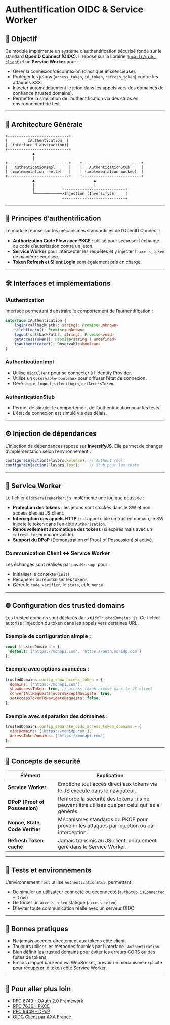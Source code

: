 # Authentification OIDC & Service Worker

## 🧭 Objectif

Ce module implémente un système d'authentification sécurisé fondé sur le standard **OpenID Connect (OIDC)**. Il repose sur la librairie [`@axa-fr/oidc-client`](https://www.npmjs.com/package/@axa-fr/oidc-client) et un **Service Worker** pour :

- Gérer la connexion/déconnexion (classique et silencieuse).
- Protéger les jetons (`access_token`, `id_token`, `refresh_token`) contre les attaques XSS.
- Injecter automatiquement le jeton dans les appels vers des domaines de confiance (trusted domains).
- Permettre la simulation de l’authentification via des stubs en environnement de test.

---

## 🧩 Architecture Générale

```
+---------------------------+
|         IAuthentication  |
| (interface d'abstraction)|
+---------------------------+
            ▲
            |
+---------------------------+    +--------------------------+
|   AuthenticationImpl      |    |   AuthenticationStub     |
| (implémentation réelle)   |    | (implémentation mockée)  |
+---------------------------+    +--------------------------+
            ▲                          ▲
            |                          |
            |            +---------------------------+
            └────────────>Injection (InversifyJS)    |
                         +---------------------------+
```

---

## 🔑 Principes d’authentification

Le module repose sur les mécanismes standardisés de l’OpenID Connect :

- **Authorization Code Flow avec PKCE** : utilisé pour sécuriser l’échange du code d’autorisation contre un jeton.
- **Service Worker** pour intercepter les requêtes et y injecter l’`access_token` de manière sécurisée.
- **Token Refresh et Silent Login** sont également pris en charge.

---

## 🛠️ Interfaces et implémentations

### IAuthentication

Interface permettant d’abstraire le comportement de l’authentification :

```ts
interface IAuthentication {
    login(callbackPath?: string): Promise<unknown>
    silentLogin(): Promise<unknown>
    logout(callbackPath?: string): Promise<void>
    getAccessToken(): Promise<string | undefined>
    isAuthenticated(): Observable<boolean>
}
```

### AuthenticationImpl

- Utilise `OidcClient` pour se connecter à l’Identity Provider.
- Utilise un `Observable<boolean>` pour diffuser l’état de connexion.
- Gère `login`, `logout`, `silentLogin`, `getAccessToken`.

### AuthenticationStub

- Permet de simuler le comportement de l’authentification pour les tests.
- L’état de connexion est simulé via des délais.

---

## ⚙️ Injection de dépendances

L’injection de dépendances repose sur **InversifyJS**. Elle permet de changer d’implémentation selon l’environnement :

```ts
configureInjection(Flavors.Release); // Authent réel
configureInjection(Flavors.Test);    // Stub pour les tests
```

---

## 🧵 Service Worker

Le fichier `OidcServiceWorker.js` implémente une logique poussée :

- **Protection des tokens** : les jetons sont stockés dans le SW et non accessibles au JS client.
- **Interception des appels HTTP** : si l’appel cible un trusted domain, le SW injecte le token dans l’en-tête `Authorization`.
- **Renouvellement automatique des tokens** (si expirés mais avec un `refresh_token` encore valide).
- **Support du DPoP** (Demonstration of Proof of Possession) si activé.

### Communication Client ↔️ Service Worker

Les échanges sont réalisés par `postMessage` pour :

- Initialiser le contexte (`init`)
- Récupérer ou réinitialiser les tokens
- Gérer le `code_verifier`, le `state`, et le `nonce`

---

## 🌐 Configuration des trusted domains

Les trusted domains sont déclarés dans `OidcTrustedDomains.js`. Ce fichier autorise l’injection du token dans les appels vers certaines URL.

### Exemple de configuration simple :

```js
const trustedDomains = {
  default: ['https://monapi.com', 'https://auth.monidp.com']
};
```

### Exemple avec options avancées :

```js
trustedDomains.config_show_access_token = {
  domains: ['https://monapi.com'],
  showAccessToken: true, // access_token exposé dans le JS client
  convertAllRequestsToCorsExceptNavigate: true,
  setAccessTokenToNavigateRequests: false,
};
```

### Exemple avec séparation des domaines :

```js
trustedDomains.config_separate_oidc_access_token_domains = {
  oidcDomains: ['https://monidp.com'],
  accessTokenDomains: ['https://monapi.com']
};
```

---

## 🔐 Concepts de sécurité

| Élément                          | Explication |
|----------------------------------|-------------|
| **Service Worker**               | Empêche tout accès direct aux tokens via le JS exécuté dans le navigateur. |
| **DPoP (Proof of Possession)**   | Renforce la sécurité des tokens : ils ne peuvent être utilisés que par celui qui les a générés. |
| **Nonce, State, Code Verifier**  | Mécanismes standards du PKCE pour prévenir les attaques par injection ou par interception. |
| **Refresh Token caché**          | Jamais transmis au JS client, uniquement géré dans le Service Worker. |

---

## 🧪 Tests et environnements

L’environnement `Test` utilise `AuthenticationStub`, permettant :

- De simuler un utilisateur connecté ou déconnecté (`authStub.isConnected = true`)
- De forcer un `access_token` statique (`access-token`)
- D'éviter toute communication réelle avec un serveur OIDC

---

## 🧠 Bonnes pratiques

- Ne jamais accéder directement aux tokens côté client.
- Toujours utiliser les méthodes fournies par l’interface `IAuthentication`.
- Bien définir les trusted domains pour éviter les erreurs CORS ou des fuites de tokens.
- En cas d’appel backend via WebSocket, prévoir un mécanisme explicite pour récupérer le token côté Service Worker.

---

## 📎 Pour aller plus loin

- [RFC 6749 - OAuth 2.0 Framework](https://tools.ietf.org/html/rfc6749)
- [RFC 7636 - PKCE](https://tools.ietf.org/html/rfc7636)
- [RFC 9449 - DPoP](https://www.rfc-editor.org/rfc/rfc9449)
- [OIDC Client par AXA France](https://github.com/AxaFrance/oidc-client)
